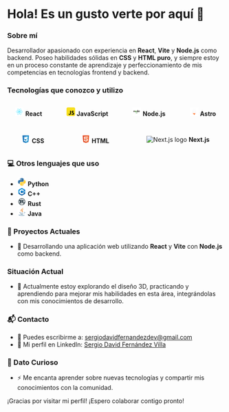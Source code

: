 # Hola! Es un gusto verte por aquí 👋

### Sobre mí

Desarrollador apasionado con experiencia en **React**, **Vite** y **Node.js** como backend. Poseo habilidades sólidas en **CSS** y **HTML puro**, y siempre estoy en un proceso constante de aprendizaje y perfeccionamiento de mis competencias en tecnologías frontend y backend.

### Tecnologías que conozco y utilizo

<div align="center" style="display: flex; justify-content: space-around; align-items: center; flex-wrap: wrap; gap: 20px; margin: 20px 0;">
  <span style="margin: 10px;">
    <img src="/icons/svg__react.svg" width="20" height="20" alt="React logo" />
    <strong>React</strong>
  </span>
  <span style="margin: 10px;">
    <img src="/icons/svg__javascript.svg" width="20" height="20" alt="JavaScript logo" />
    <strong>JavaScript</strong>
  </span>
  <span style="margin: 10px;">
    <img src="/icons/svg__node.svg" width="20" height="20" alt="Node.js logo" />
    <strong>Node.js</strong>
  </span>
  <span style="margin: 10px;">
    <img src="/icons/icon__astro.png" width="20" height="20" alt="Astro logo" />
    <strong>Astro</strong>
  </span>
  <span style="margin: 10px;">
    <img src="/icons/svg__css.svg" width="20" height="20" alt="CSS logo" />
    <strong>CSS</strong>
  </span>
  <span style="margin: 10px;">
    <img src="/icons/svg__html.svg" width="20" height="20" alt="HTML logo" />
    <strong>HTML</strong>
  </span>
  <span style="margin: 10px;">
    <img src="https://www.svgrepo.com/show/368858/nextjs.svg" width="20" height="20" alt="Next.js logo" />
    <strong>Next.js</strong>
  </span>
</div>

### 💻 Otros lenguajes que uso

<ul>
  <li><img src="/icons/svg__python.svg" width="20" height="20" alt="Python logo" /> <strong>Python</strong></li>
  <li><img src="/icons/svg__c++.svg" width="20" height="20" alt="C++ logo" /> <strong>C++</strong></li>
  <li><img src="/icons/svg__rust.svg" width="20" height="20" alt="Rust logo" /> <strong>Rust</strong></li>
  <li><img src="/icons/svg__java.svg" width="20" height="20" alt="Java logo" /> <strong>Java</strong></li>
</ul>

### 🚀 Proyectos Actuales

- 🔭 Desarrollando una aplicación web utilizando **React** y **Vite** con **Node.js** como backend.

### Situación Actual

- 🎨 Actualmente estoy explorando el diseño 3D, practicando y aprendiendo para mejorar mis habilidades en esta área, integrándolas con mis conocimientos de desarrollo.

### 📬 Contacto

- 📧 Puedes escribirme a: [sergiodavidfernandezdev@gmail.com](mailto:sergiodavidfernandezdev@gmail.com)
- 💼 Mi perfil en LinkedIn: [Sergio David Fernández Villa](https://www.linkedin.com/in/sergio-david-fern%C3%A1ndez-villa-6b86b328b)

### 🌟 Dato Curioso

- ⚡ Me encanta aprender sobre nuevas tecnologías y compartir mis conocimientos con la comunidad.

¡Gracias por visitar mi perfil! ¡Espero colaborar contigo pronto!
